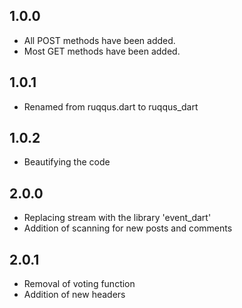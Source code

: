 ## 1.0.0

- All POST methods have been added.
- Most GET methods have been added.

## 1.0.1

- Renamed from ruqqus.dart to ruqqus_dart

## 1.0.2

- Beautifying the code

## 2.0.0

- Replacing stream with the library 'event_dart'
- Addition of scanning for new posts and comments

## 2.0.1

- Removal of voting function
- Addition of new headers
